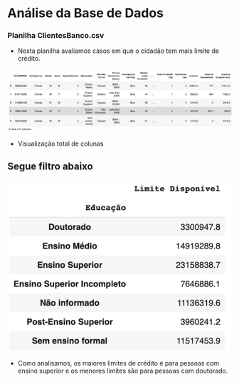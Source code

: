 # Análise da Base de Dados

### Planilha ClientesBanco.csv

- Nesta planilha avaliamos casos em que o cidadão tem mais limite de crédito.

![Tabela 1](PIC/1.png)

- Visualização total de colunas

## Segue filtro abaixo

![Tabela 2](PIC/2.png)

- Como analisamos, os maiores limites de crédito é para pessoas com ensino superior e os menores limites são para pessoas com doutorado.